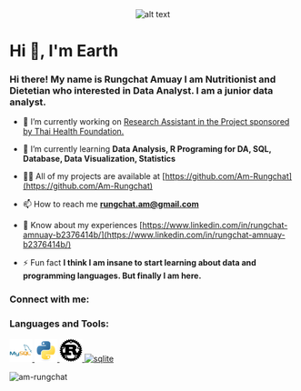 <div p align = "center">
  <img src="https://www.iihglobal.com/wp-content/uploads/2019/02/dcsad-1.gif" alt="alt text" title="Title" width="400" height="300">
</div>
<h1 align="left">Hi 👋, I'm Earth</h1>
<h3 align="left">Hi there! My name is Rungchat Amuay I am Nutritionist and Dietetian who interested in Data Analyst. I am a junior data analyst.</h3>

- 🔭 I’m currently working on [Research Assistant in the Project sponsored by Thai Health Foundation.](https://www.sonkthaiglairok.com/)

- 🌱 I’m currently learning **Data Analysis, R Programing for DA, SQL, Database, Data Visualization, Statistics**

- 👨‍💻 All of my projects are available at [https://github.com/Am-Rungchat](https://github.com/Am-Rungchat)

- 📫 How to reach me **rungchat.am@gmail.com**

- 📄 Know about my experiences [https://www.linkedin.com/in/rungchat-amnuay-b2376414b/](https://www.linkedin.com/in/rungchat-amnuay-b2376414b/)

- ⚡ Fun fact **I think I am insane to start learning about data and programming languages. But finally I am here.**

<h3 align="left">Connect with me:</h3>
<p align="left">
</p>

<h3 align="left">Languages and Tools:</h3>
<p align="left"> <a href="https://www.mysql.com/" target="_blank" rel="noreferrer"> <img src="https://raw.githubusercontent.com/devicons/devicon/master/icons/mysql/mysql-original-wordmark.svg" alt="mysql" width="40" height="40"/> </a> <a href="https://www.python.org" target="_blank" rel="noreferrer"> <img src="https://raw.githubusercontent.com/devicons/devicon/master/icons/python/python-original.svg" alt="python" width="40" height="40"/> </a> <a href="https://www.rust-lang.org" target="_blank" rel="noreferrer"> <img src="https://raw.githubusercontent.com/devicons/devicon/master/icons/rust/rust-plain.svg" alt="rust" width="40" height="40"/> </a> <a href="https://www.sqlite.org/" target="_blank" rel="noreferrer"> <img src="https://www.vectorlogo.zone/logos/sqlite/sqlite-icon.svg" alt="sqlite" width="40" height="40"/> </a> </p>

<p><img align="center" src="https://github-readme-stats.vercel.app/api/top-langs?username=am-rungchat&show_icons=true&locale=en&layout=compact" alt="am-rungchat" /></p>

<!--
**Am-Rungchat/Am-Rungchat** is a ✨ _special_ ✨ repository because its `README.md` (this file) appears on your GitHub profile.

Here are some ideas to get you started:

- 🔭 I’m currently working on ...
- 🌱 I’m currently learning ...
- 👯 I’m looking to collaborate on ...
- 🤔 I’m looking for help with ...
- 💬 Ask me about ...
- 📫 How to reach me: ...
- 😄 Pronouns: ...
- ⚡ Fun fact: ...
-->
